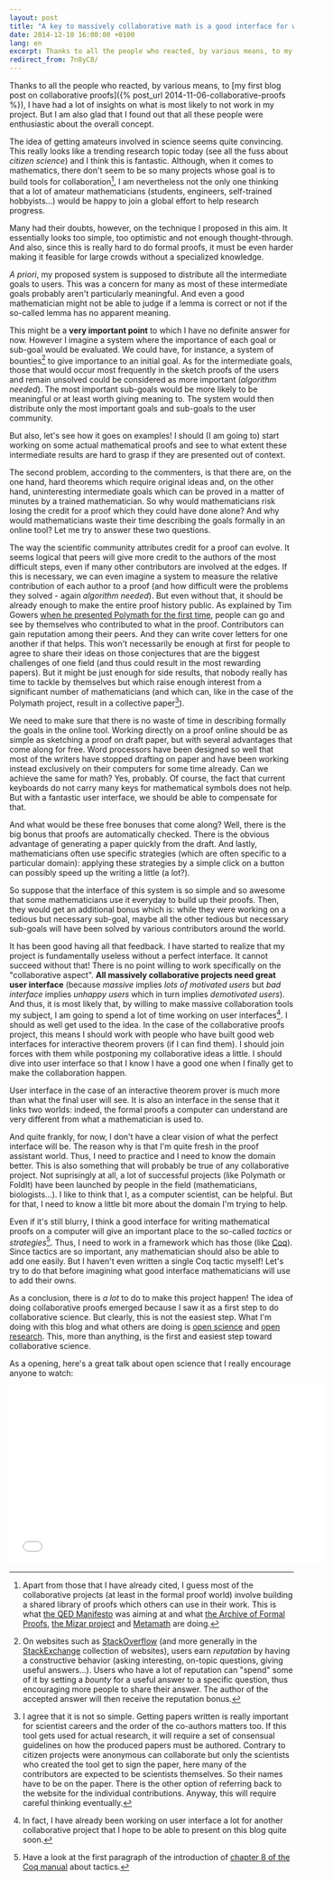 ```yaml
---
layout: post
title: "A key to massively collaborative math is a good interface for writing proofs"
date: 2014-12-10 16:00:00 +0100
lang: en
excerpt: Thanks to all the people who reacted, by various means, to my first blog post on collaborative proofs, I have had a lot of insights on what is most likely to not work in my project. But I am also glad that I found out that all these people were enthusiastic about the overall concept.
redirect_from: 7n8yC8/
---
```


Thanks to all the people who reacted, by various means, to
[my first blog post on collaborative proofs]({% post_url 2014-11-06-collaborative-proofs %}),
I have had a lot of insights on what is most likely to not work in my project.
But I am also glad that I found out that all these people were enthusiastic about the overall concept.

The idea of getting amateurs involved in science seems quite convincing.
This really looks like a trending research topic today (see all the fuss about *citizen science*)
and I think this is fantastic.
Although, when it comes to mathematics, there don't seem to be so many projects
whose goal is to build tools for collaboration[^projects],
I am nevertheless not the only one thinking that a lot of amateur mathematicians (students, engineers, self-trained hobbyists...)
would be happy to join a global effort to help research progress.

Many had their doubts, however, on the technique I proposed in this aim.
It essentially looks too simple, too optimistic and not enough thought-through.
And also, since this is really hard to do formal proofs,
it must be even harder making it feasible for large crowds without a specialized knowledge.

*A priori*, my proposed system is supposed to distribute all the intermediate goals to users.
This was a concern for many as most of these intermediate goals probably aren't particularly meaningful.
And even a good mathematician might not be able to judge if a lemma is  correct or not if the so-called lemma has no apparent meaning.

This might be a **very important point** to which I have no definite answer for now.
However I imagine a system where the importance of each goal or sub-goal would be evaluated.
We could have, for instance, a system of bounties[^bounty] to give importance to an initial goal.
As for the intermediate goals, those that would occur most frequently in the sketch proofs of the users
and remain unsolved could be considered as more important (*algorithm needed*).
The most important sub-goals would be more likely to be meaningful or at least worth giving meaning to.
The system would then distribute only the most important goals and sub-goals to the user community.

But also, let's see how it goes on examples! I should (I am going to) start working on some actual
mathematical proofs and see to what extent these intermediate results are hard to grasp if they are presented out of context.

The second problem, according to the commenters, is that there are, on the one hand, hard theorems which require original ideas
and, on the other hand, uninteresting intermediate goals which can be proved in a matter of minutes by a trained mathematician.
So why would mathematicians risk losing the credit for a proof which they could have done alone?
And why would mathematicians waste their time describing the goals formally in an online tool?
Let me try to answer these two questions.

The way the scientific community attributes credit for a proof can evolve.
It seems logical that peers will give more credit to the authors of the most difficult steps,
even if many other contributors are involved at the edges.
If this is necessary, we can even imagine a system to measure the relative contribution of each author to a proof
(and how difficult were the problems they solved - again *algorithm needed*).
But even without that, it should be already enough to make the entire proof history public.
As explained by Tim Gowers
[when he presented Polymath for the first time](https://gowers.wordpress.com/2009/01/27/is-massively-collaborative-mathematics-possible/),
people can go and see by themselves who contributed to what in the proof.
Contributors can gain reputation among their peers.
And they can write cover letters for one another if that helps.
This won't necessarily be enough at first for people to agree to share their ideas on those conjectures
that are the biggest challenges of one field (and thus could result in the most rewarding papers).
But it might be just enough for side results, that nobody really has time to tackle by themselves
but which raise enough interest from a significant number of mathematicians
(and which can, like in the case of the Polymath project, result in a collective paper[^papers]).

We need to make sure that there is no waste of time in describing formally the goals in the online tool.
Working directly on a proof online should be as simple as sketching a proof on draft paper,
but with several advantages that come along for free.
Word processors have been designed so well that most of the writers have stopped drafting on paper
and have been working instead exclusively on their computers for some time already.
Can we achieve the same for math? Yes, probably.
Of course, the fact that current keyboards do not carry many keys for mathematical symbols does not help.
But with a fantastic user interface, we should be able to compensate for that.

And what would be these free bonuses that come along?
Well, there is the big bonus that proofs are automatically checked.
There is the obvious advantage of generating a paper quickly from the draft.
And lastly, mathematicians often use specific strategies (which are often specific to a particular domain):
applying these strategies by a simple click on a button can possibly speed up the writing a little (a lot?).

So suppose that the interface of this system is so simple
and so awesome that some mathematicians use it everyday to build up their proofs.
Then, they would get an additional bonus which is:
while they were working on a tedious but necessary sub-goal,
maybe all the other tedious but necessary sub-goals will have been solved by various contributors around the world.

It has been good having all that feedback.
I have started to realize that my project is fundamentally useless without a perfect interface.
It cannot succeed without that!
There is no point willing to work specifically on the "collaborative aspect".
**All massively collaborative projects need great user interface**
(because *massive* implies *lots of motivated users*
but *bad interface* implies *unhappy users* which in turn implies *demotivated users*).
And thus, it is most likely that, by willing to make massive collaboration tools my subject,
I am going to spend a lot of time working on user interfaces[^interface]. I should as well get used to the idea.
In the case of the collaborative proofs project, this means I should work with people
who have built good web interfaces for interactive theorem provers (if I can find them).
I should join forces with them while postponing my collaborative ideas a little.
I should dive into user interface so that I know I have a good one when I finally get to make the collaboration happen.

User interface in the case of an interactive theorem prover is much more than what the final user will see.
It is also an interface in the sense that it links two worlds:
indeed, the formal proofs a computer can understand are very different from what a mathematician is used to.

And quite frankly, for now, I don't have a clear vision of what the perfect interface will be.
The reason why is that I'm quite fresh in the proof assistant world.
Thus, I need to practice and I need to know the domain better.
This is also something that will probably be true of any collaborative project.
Not suprisingly at all, a lot of successful projects (like Polymath or FoldIt) have been launched by people in the field
(mathematicians, biologists...).
I like to think that I, as a computer scientist, can be helpful.
But for that, I need to know a little bit more about the domain I'm trying to help.

Even if it's still blurry, I think a good interface for writing mathematical proofs on a computer will give an important place
to the so-called *tactics* or *strategies*[^tactics]. Thus, I need to work in a framework which has those (like [Coq](https://coq.inria.fr/)).
Since tactics are so important, any mathematician should also be able to add one easily.
But I haven't even written a single Coq tactic myself!
Let's try to do that before imagining what good interface mathematicians will use to add their owns.

As a conclusion, there is *a lot* to do to make this project happen!
The idea of doing collaborative proofs emerged because I saw it as a first step to do collaborative science.
But clearly, this is not the easiest step.
What I'm doing with this blog and what others are doing is [open science](http://en.wikipedia.org/wiki/Open_science)
and [open research](http://en.wikipedia.org/wiki/Open_research).
This, more than anything, is the first and easiest step toward collaborative science.

As a opening, here's a great talk about open science that I really encourage anyone to watch:

<iframe width="560" height="315" style="margin:auto; display: block;" src="//www.youtube.com/embed/DnWocYKqvhw" frameborder="0" allowfullscreen></iframe>

[^projects]: Apart from those that I have already cited, I guess most of the collaborative projects (at least in the formal proof world) involve building a shared library of proofs which others can use in their work. This is what [the QED Manifesto](http://en.wikipedia.org/wiki/QED_manifesto) was aiming at and what [the Archive of Formal Proofs](http://afp.sourceforge.net/), [the Mizar project](http://en.wikipedia.org/wiki/Mizar_system) and [Metamath](http://en.wikipedia.org/wiki/Metamath) are doing.

[^bounty]: On websites such as [StackOverflow](http://stackoverflow.com/) (and more generally in the [StackExchange](http://stackexchange.com/) collection of websites), users earn *reputation* by having a constructive behavior (asking interesting, on-topic questions, giving useful answers…). Users who have a lot of reputation can "spend" some of it by setting a *bounty* for a useful answer to a specific question, thus encouraging more people to share their answer. The author of the accepted answer will then receive the reputation bonus.

[^papers]: I agree that it is not so simple. Getting papers written is really important for scientist careers and the order of the co-authors matters too. If this tool gets used for actual research, it will require a set of consensual guidelines on how the produced papers must be authored. Contrary to citizen projects were anonymous can collaborate but only the scientists who created the tool get to sign the paper, here many of the contributors are expected to be scientists themselves. So their names have to be on the paper. There is the other option of referring back to the website for the individual contributions. Anyway, this will require careful thinking eventually.

[^tactics]: Have a look at the first paragraph of the introduction of [chapter 8 of the Coq manual](https://coq.inria.fr/distrib/current/refman/Reference-Manual010.html) about tactics.

[^interface]: In fact, I have already been working on user interface a lot for another collaborative project that I hope to be able to present on this blog quite soon.
